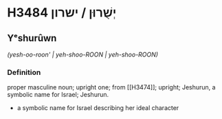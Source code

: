 # H3484 יְשֻׁרוּן / ישרון

## Yᵉshurûwn

_(yesh-oo-roon' | yeh-shoo-ROON | yeh-shoo-ROON)_

### Definition

proper masculine noun; upright one; from [[H3474]]; upright; Jeshurun, a symbolic name for Israel; Jeshurun.

- a symbolic name for Israel describing her ideal character
